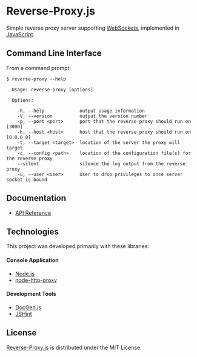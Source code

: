 # Reverse-Proxy.js
Simple reverse proxy server supporting [WebSockets](https://en.wikipedia.org/wiki/WebSocket),
implemented in [JavaScript](https://developer.mozilla.org/en-US/docs/Web/JavaScript).

## Command Line Interface
From a command prompt:

```
$ reverse-proxy --help

  Usage: reverse-proxy [options]

  Options:

    -h, --help             output usage information
    -V, --version          output the version number
    -p, --port <port>      port that the reverse proxy should run on [3000]
    -h, --host <host>      host that the reverse proxy should run on [0.0.0.0]
    -t, --target <target>  location of the server the proxy will target
    -c, --config <path>    location of the configuration file(s) for the reverse proxy
    --silent               silence the log output from the reverse proxy
    -u, --user <user>      user to drop privileges to once server socket is bound
```

## Documentation
- [API Reference](http://dev.belin.io/reverse-proxy.js/api)

## Technologies
This project was developed primarily with these libraries:

#### Console Application
- [Node.js](http://nodejs.org)
- [node-http-proxy](https://github.com/nodejitsu/node-http-proxy)

#### Development Tools
- [DocGen.js](https://github.com/cedx/docgen.js)
- [JSHint](http://jshint.com/about)

## License
[Reverse-Proxy.js](https://www.npmjs.org/package/reverse-proxy-js) is distributed under the MIT License.
